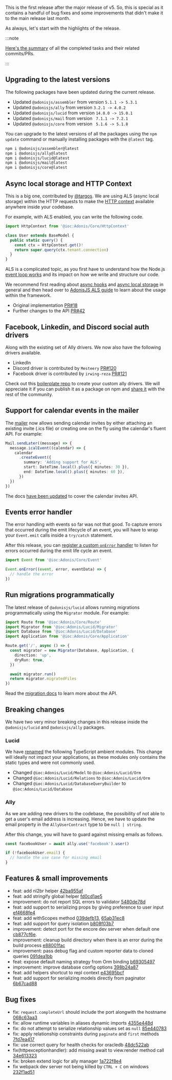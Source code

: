 This is the first release after the major release of v5. So, this is special as it contains a handful of bug fixes and some improvements that didn't make it to the main release last month.

As always, let's start with the highlights of the release.

:::note

[Here's the summary](https://trello.com/c/1qTLaVPl/44-may-2021) of all the completed tasks and their related commits/PRs.

:::

## Upgrading to the latest versions
The following packages have been updated during the current release.

- Updated `@adonisjs/assembler` from version `5.1.1 -> 5.3.1`
- Updated `@adonisjs/ally` from version `3.2.1 -> 4.0.2`
- Updated `@adonisjs/lucid` from version `14.0.0 -> 15.0.1`
- Updated `@adonisjs/mail` from version ` 7.1.1 -> 7.2.1`
- Updated `@adonisjs/core` from version ` 5.1.6 -> 5.1.8`

You can upgrade to the latest versions of all the packages using the `npm update` command or manually installing packages with the `@latest` tag.

```sh
npm i @adonisjs/assembler@latest
npm i @adonisjs/ally@latest
npm i @adonisjs/lucid@latest
npm i @adonisjs/mail@latest
npm i @adonisjs/core@latest
```

## Async local storage and HTTP Context
This is a big one, contributed by [@targos](https://twitter.com/targos89). We are using ALS (async local storage) within the HTTP requests to make the [HTTP context](../guides/http/context.md) available anywhere inside your codebase. 

For example, with ALS enabled, you can write the following code.

```ts
import HttpContext from '@ioc:Adonis/Core/HttpContext'

class User extends BaseModel {
  public static query() {
    const ctx = HttpContext.get()!
    return super.query(ctx.tenant.connection)
  }
}
```

ALS is a complicated topic, as you first have to understand how the Node.js [event loop works](https://www.youtube.com/watch?v=8aGhZQkoFbQ) and its impact on how we write and structure our code.

We recommend first reading about [async hooks](https://nodejs.org/dist/latest-v16.x/docs/api/async_hooks.html) and [async local storage](https://nodejs.org/dist/latest-v16.x/docs/api/async_hooks.html#async_hooks_class_asynclocalstorage) in general and then head over to [AdonisJS ALS guide](../guides/fundamentals/async-local-storage.md) to learn about the usage within the framework.

- Original implementation [PR#18](https://github.com/adonisjs/http-server/pull/18)
- Further changes to the API [PR#42](https://github.com/adonisjs/http-server/pull/42)

## Facebook, Linkedin, and Discord social auth drivers
Along with the existing set of Ally drivers. We now also have the following drivers available.

- LinkedIn
- Discord driver is contributed by `Mesteery` [PR#120](https://github.com/adonisjs/ally/pull/120)
- Facebook driver is contributed by `irwing-reza` [PR#121](https://github.com/adonisjs/ally/pull/121)

Check out this [boilerplate repo](https://github.com/adonisjs-community/ally-driver-boilerplate) to create your custom ally drivers. We will appreciate it if you can publish it as a package on npm and [share it](https://github.com/adonisjs-community/awesome-adonisjs) with the rest of the community.

## Support for calendar events in the mailer
The [mailer](../guides/digging-deeper/mailer.md) now allows sending calendar invites by either attaching an existing invite (.ics file) or creating one on the fly using the calendar's fluent API. For example:

```ts
Mail.sendLater((message) => {
  message.icalEvent((calendar) => {
    calendar
      .createEvent({
        summary: 'Adding support for ALS',
        start: DateTime.local().plus({ minutes: 30 }),
        end: DateTime.local().plus({ minutes: 60 }),
      })
  })
})
```

The docs [have been updated](../guides/digging-deeper/mailer.md#calendar-events) to cover the calendar invites API.

## Events error handler
The error handling with events so far was not that good. To capture errors that occurred during the emit lifecycle of an event, you will have to wrap your `Event.emit` calls inside a `try/catch` statement.

After this release, you can [register a custom `onError` handler](../guides/digging-deeper/events.md#error-handling) to listen for errors occurred during the emit life cycle an event.

```ts
import Event from '@ioc:Adonis/Core/Event'

Event.onError((event, error, eventData) => {
  // handle the error
})
```

## Run migrations programmatically
The latest release of `@adonisjs/lucid` allows running migrations programmatically using the `Migrator` module. For example:

```ts
import Route from '@ioc:Adonis/Core/Route'
import Migrator from '@ioc:Adonis/Lucid/Migrator'
import Database from '@ioc:Adonis/Lucid/Database'
import Application from '@ioc:Adonis/Core/Application'

Route.get('/', async () => {
  const migrator = new Migrator(Database, Application, {
    direction: 'up',
    dryRun: true,
  })

  await migrator.run()
  return migrator.migratedFiles
})
```

Read the [migration docs](../guides/database/migrations.md#running-migrations-programmatically) to learn more about the API.

## Breaking changes
We have two very minor breaking changes in this release inside the `@adonisjs/lucid` and `@adonisjs/ally` packages.

### Lucid
We have [renamed](https://github.com/adonisjs/lucid/commit/1bd457f8cfb5d88540908f04d1ea2238d9f48555) the following TypeScript ambient modules. This change will ideally not impact your applications, as these modules only contains the static types and were not commonly used.

- Changed `@ioc:Adonis/Lucid/Model` to `@ioc:Adonis/Lucid/Orm`
- Changed `@ioc:Adonis/Lucid/Relations` to `@ioc:Adonis/Lucid/Orm`
- Changed `@ioc:Adonis/Lucid/DatabaseQueryBuilder` to `@ioc:Adonis/Lucid/Database`

### Ally
As we are adding new drivers to the codebase, the possibility of not able to get a user's email address is increasing. Hence, we have to update the email property in the `AllyUserContract` type to be `null | string`.

After this change, you will have to guard against missing emails as follows.

```ts
const facebookUser = await ally.use('facebook').user()

if (!facebookUser.email) {
  // handle the use case for missing email
}
```

## Features & small improvements

- feat: add nl2br helper [42ba955af](https://github.com/edge-js/edge/commit/42ba955af6a2ac697aa6369957b40c010dd36278)
- feat: add stringify global helper [fd0cd1ae5](https://github.com/edge-js/edge/commit/fd0cd1ae5100d72b544977c89ab20ec1205b445c)
- improvement: do not report SQL errors to validator [5480de78d](https://github.com/adonisjs/lucid/commit/5480de78dae9dbe96409414b7a4d34023088205c)
- feat: add support to serializing props by giving preference to user input [ef4668fe4](https://github.com/edge-js/edge/commit/ef4668fe431cdbad701c81963ae6861899dc500e)
- feat: add withScopes method [039defb13](https://github.com/adonisjs/lucid/commit/039defb137054b861b1dc010ab9a71ec153a3dba), [65ab31ec8](https://github.com/adonisjs/lucid/commit/65ab31ec8fa290eb1cc67e7bf7aaa948d1580e1c)
- feat: add support for query isolation [b808f03b7](https://github.com/adonisjs/lucid/commit/b808f03b72b976a5621fc72343a18eaca69af91b)
- improvement: detect port for the encore dev server when default one [cb877cf6e](https://github.com/adonisjs/assembler/commit/cb877cf6ea975912b471ee4f39385aeb9493ccae).
- improvement: cleanup build directory when there is an error during the build process [e88001fac](https://github.com/adonisjs/assembler/commit/e88001fac888636e186d4f6f6d56a6d0ac0c7429)
- improvement: pass debug flag and custom reporter data to cloned queries [091dea1bb](https://github.com/adonisjs/lucid/commit/091dea1bbf8a6f4a03e20bbbf12c57d0b42161f2)
- feat: expose default naming strategy from Orm binding [b69305497](https://github.com/adonisjs/lucid/commit/b69305497492dd8a658fbfe9eec29f18e6992441)
- improvement: improve database config options [398b24a87](https://github.com/adonisjs/lucid/commit/398b24a87dd00c09406deca2012131ccc218d2a9)
- feat: add helpers shortcut to repl context [e43695bcf](https://github.com/adonisjs/core/commit/e43695bcfefe6388d02c5c2b5fbb2e3127369e60)
- feat: add support for serializing models directly from paginator [6b67cad88]( https://github.com/adonisjs/lucid/commit/6b67cad88e4e4a3fedc06b7515de0d5457e7da07)

## Bug fixes

- fix: `request.completeUrl` should include the port alongwith the hostname [068c63aa3](https://github.com/adonisjs/http-server/commit/068c63aa31b336053e4819346f0fcbddac301d04)
- fix: allow runtime variables in aliases dynamic imports [4355e448d](https://github.com/adonisjs/ioc-transformer/commit/4355e448d5562463258437ae4f3bfdf50020e94e)
- fix: do not attempt to serialize relationship values set as `null` [85e440783](https://github.com/adonisjs/lucid/commit/85e4407835e74f06cdbd00b80478ea6895cd5cb9)
- fix: apply relationship constraints during `paginate` and `first` methods [7fd7ea417](https://github.com/adonisjs/lucid/commit/7fd7ea417eb35c739a835eff67100a468b494c1f)
- fix: use correct query for health checks for oracledb [48dc522ab](https://github.com/adonisjs/lucid/commit/48dc522abc6dcb081f116b3a698dc6cc81a90266)
- fix(httpexceptionhandler): add missing await to view.render method call [34e613323](https://github.com/adonisjs/core/commit/34e613323429184f45c41346ff4004c2c4b4505e)
- fix: broken extend logic for ally manager [1a722f8e4](https://github.com/adonisjs/ally/commit/1a722f8e47180011d13ba4d0136f1fdd24fa4cf5)
- fix webpack dev server not being killed by `CTRL + C` on windows [232f1ad51](https://github.com/adonisjs/assembler/commit/232f1ad5125d65a3ad8e7a9ff5079000c5ce804f)
